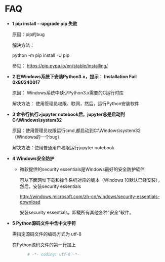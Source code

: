
# FAQ 

* **1 pip install  --upgrade pip 失败** 

  原因：pip的bug
 
  解决方法：
    
     python -m pip install -U pip
 
  参见： https://pip.pypa.io/en/stable/installing/

* **2 在Windows系统下安装Python3.x，提示： Installation Fail 0x80240017** 

    原因： Windows系统中缺少Python3.x需要的C运行时库

    解决方法： 使用管理员权限、联网，然后，运行Python安装软件 

* **3 命令行执行>jupyter notebook后，jupyter总是启动到C:\Windows\system32** 

   原因：使用管理员权限运行cmd,都启动到C:\Windows\system32（Windows的一个bug）

   解决方法：使用普通用户权限运行jupyter notebook

* **4 Windows安全防护**

   *  微软提供的security essentials是Windows最好的安全防护软件
  
        可从下面网址下载和操作系统对应的版本（Windows 10默认已经安装），然后，安装security essentials

        http://windows.microsoft.com/zh-cn/windows/security-essentials-download
      
        安装security essentials，卸载所有其他各种"安全”软件。
   
* **5 Python源码文件中含中文字符**

     需指定源码文件的编码方式为 utf-8

     在Python源码文件的第一行加上

 ```python
	       # -*- coding: utf-8 -*-
 ```





